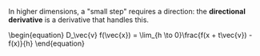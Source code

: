 In higher dimensions, a "small step" requires a direction: the **directional derivative** is a derivative that handles this.

\begin{equation}
D_\vec{v} f(\vec{x}) = \lim_{h \to 0}\frac{f(x + t\vec{v}) - f(x)}{h}
\end{equation}